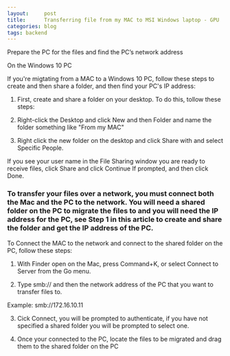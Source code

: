 ```yaml
---
layout:     post
title:      Transferring file from my MAC to MSI Windows laptop - GPU 
categories: blog   
tags: backend
---
```


Prepare the PC for the files and find the PC’s network address

On the Windows 10 PC

If you're migtating from a MAC to a Windows 10 PC, follow these steps to create and then share a folder, and then find your PC's IP address:

<!--more-->


1. First, create and share a folder on your desktop. To do this, tollow these steps:

2. Right-click the Desktop and click New and then Folder and name the folder something like "From my MAC"

3. Right click the new folder on the desktop and click Share with and select Specific People.

If you see your user name in the File Sharing window you are ready to receive files, click Share and click Continue If prompted, and then click Done.





### To transfer your files over a network, you must connect both the Mac and the PC to the network. You will need a shared folder on the PC to migrate the files to and you will need the IP address for the PC, see Step 1 in this article to create and share the folder and get the IP address of the PC.

To Connect the MAC to the network and connect to the shared folder on the PC, follow these steps:

1. With Finder open on the Mac, press Command+K, or select Connect to Server from the Go menu.

2. Type smb:// and then the network address of the PC that you want to transfer files to. 

Example: smb://172.16.10.11


3. Cick Connect, you will be prompted to authenticate, if you have not specified a shared folder you will be prompted to select one.

4. Once your connected to the PC, locate the files to be migrated and drag them to the shared folder on the PC